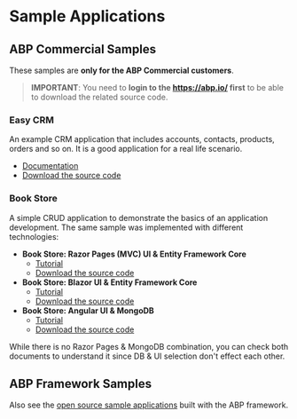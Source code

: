 # Sample Applications

## ABP Commercial Samples

These samples are **only for the ABP Commercial customers**.

> **IMPORTANT**: You need to **login to the https://abp.io/ first** to be able to download the related source code.

### Easy CRM

An example CRM application that includes accounts, contacts, products, orders and so on. It is a good application for a real life scenario.

* [Documentation](easy-crm.md)
* [Download the source code](https://abp.io/Account/Login?returnUrl=/api/download/samples/easy-crm)

### Book Store

A simple CRUD application to demonstrate the basics of an application development. The same sample was implemented with different technologies:

- **Book Store: Razor Pages (MVC) UI & Entity Framework Core**
  - [Tutorial](https://docs.abp.io/en/commercial/latest/tutorials/book-store/part-1?UI=MVC&DB=EF)
  - [Download the source code](https://abp.io/Account/Login?returnUrl=/api/download/samples/bookstore-mvc-ef)
- **Book Store: Blazor UI & Entity Framework Core**
  - [Tutorial](https://docs.abp.io/en/commercial/latest/tutorials/book-store/part-1?UI=Blazor&DB=EF)
  - [Download the source code](https://abp.io/Account/Login?returnUrl=/api/download/samples/bookstore-blazor-efcore)
- **Book Store: Angular UI & MongoDB**
  - [Tutorial](https://docs.abp.io/en/commercial/latest/tutorials/book-store/part-1?UI=NG&DB=Mongo)
  - [Download the source code](https://abp.io/Account/Login?returnUrl=/api/download/samples/bookstore-angular-mongodb)

While there is no Razor Pages & MongoDB combination, you can check both documents to understand it since DB & UI selection don't effect each other.

## ABP Framework Samples

Also see the [open source sample applications](https://docs.abp.io/en/abp/latest/Samples/Index) built with the ABP framework.
